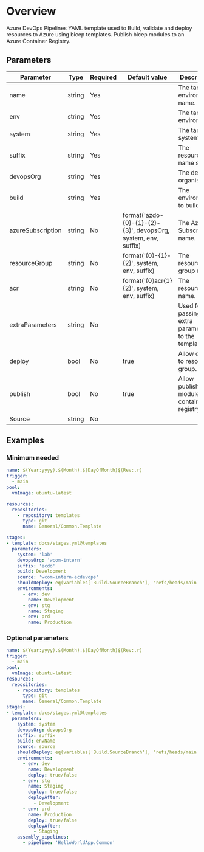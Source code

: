 # Overview

Azure DevOps Pipelines YAML template used to Build, validate and deploy resources to Azure using bicep templates. Publish bicep modules to an Azure Container Registry.

## Parameters

 **Parameter**     | **Type** | **Required** | **Default value**                                              | **Description**                                    
-------------------|----------|--------------|----------------------------------------------------------------|----------------------------------------------------
 name              | string   | Yes          |                                                                | The target environment name.                       
 env               | string   | Yes          |                                                                | The target environment.                            
 system            | string   | Yes          |                                                                | The target system.                                 
 suffix            | string   | Yes          |                                                                | The resource name suffix.                          
 devopsOrg         | string   | Yes          |                                                                | The devops organisation.                            
 build             | string   | Yes          |                                                                | The environment to build.                          
 azureSubscription | string   | No           | format('azdo-{0}-{1}-{2}-{3}', devopsOrg, system, env, suffix) | The Azure Subscription name.                       
 resourceGroup     | string   | No           | format('{0}-{1}-{2}', system, env, suffix)                     | The resource group name.                           
 acr               | string   | No           | format('{0}acr{1}{2}', system, env, suffix)                    | The resource name.                                 
 extraParameters   | string   | No           |                                                                | Used for passing extra parameters to the template. 
 deploy            | bool     | No           | true                                                           | Allow deploy to resource group.                    
 publish           | bool     | No           | true                                                           | Allow publish of modules to container registry.    
 Source            | string   | No           |                                                                | 
 ## Examples

 ### Minimum needed

```yaml
name: $(Year:yyyy).$(Month).$(DayOfMonth)$(Rev:.r)
trigger:
  - main
pool:
  vmImage: ubuntu-latest

resources:
  repositories:
    - repository: templates
      type: git
      name: General/Common.Template

stages:
- template: docs/stages.yml@templates
  parameters:
    system: 'lab'
    devopsOrg: 'wcom-intern'
    suffix: 'ecdo'
    build: Development
    source: 'wcom-intern-ecdevops'
    shouldDeploy: eq(variables['Build.SourceBranch'], 'refs/heads/main')
    environments:
      - env: dev
        name: Development
      - env: stg
        name: Staging
      - env: prd
        name: Production
```

### Optional parameters

```yaml
name: $(Year:yyyy).$(Month).$(DayOfMonth)$(Rev:.r)
trigger:
  - main
pool:
  vmImage: ubuntu-latest
resources:
  repositories:
    - repository: templates
      type: git
      name: General/Common.Template
stages:
- template: docs/stages.yml@templates
  parameters:
    system: system
    devopsOrg: devopsOrg
    suffix: suffix
    build: envName
    source: source
    shouldDeploy: eq(variables['Build.SourceBranch'], 'refs/heads/main')
    environments:
      - env: dev
        name: Development
        deploy: true/false
      - env: stg
        name: Staging
        deploy: true/false
        deployAfter:
          - Development
      - env: prd
        name: Production
        deploy: true/false
        deployAfter:
          - Staging
    assembly_pipelines:
      - pipeline: 'HelloWorldApp.Common'
```